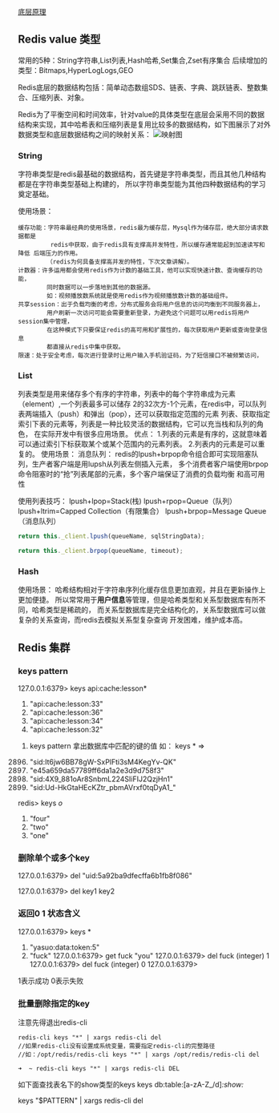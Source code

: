 [底层原理](https://juejin.im/post/5e520c0b6fb9a07ca5303bf5)

## Redis value 类型
常用的5种：String字符串,List列表,Hash哈希,Set集合,Zset有序集合
后续增加的类型：Bitmaps,HyperLogLogs,GEO

Redis底层的数据结构包括：简单动态数组SDS、链表、字典、跳跃链表、整数集合、压缩列表、对象。

Redis为了平衡空间和时间效率，针对value的具体类型在底层会采用不同的数据结构来实现，其中哈希表和压缩列表是复用比较多的数据结构，如下图展示了对外数据类型和底层数据结构之间的映射关系：
![映射图](https://user-gold-cdn.xitu.io/2020/2/23/1707082b627445d4?imageView2/0/w/1280/h/960/format/webp/ignore-error/1)

### String
字符串类型是redis最基础的数据结构，首先键是字符串类型，而且其他几种结构都是在字符串类型基础上构建的，
所以字符串类型能为其他四种数据结构的学习奠定基础。

使用场景：
```
缓存功能：字符串最经典的使用场景，redis最为缓存层，Mysql作为储存层，绝大部分请求数据都是
         redis中获取，由于redis具有支撑高并发特性，所以缓存通常能起到加速读写和降低 后端压力的作用。
        （redis为何具备支撑高并发的特性，下次文章讲解）。
计数器：许多运用都会使用redis作为计数的基础工具，他可以实现快速计数、查询缓存的功能，
        同时数据可以一步落地到其他的数据源。
        如：视频播放数系统就是使用redis作为视频播放数计数的基础组件。
共享session：出于负载均衡的考虑，分布式服务会将用户信息的访问均衡到不同服务器上，
        用户刷新一次访问可能会需要重新登录，为避免这个问题可以用redis将用户session集中管理，
        在这种模式下只要保证redis的高可用和扩展性的，每次获取用户更新或查询登录信息
        都直接从redis中集中获取。
限速：处于安全考虑，每次进行登录时让用户输入手机验证码，为了短信接口不被频繁访问，
```

### List

列表类型是用来储存多个有序的字符串，列表中的每个字符串成为元素（element）,一个列表最多可以储存
2的32次方-1个元素，在redis中，可以队列表两端插入（push）和弹出（pop），还可以获取指定范围的元素
列表、获取指定索引下表的元素等，列表是一种比较灵活的数据结构，它可以充当栈和队列的角色，
在实际开发中有很多应用场景。
优点：
    1.列表的元素是有序的，这就意味着可以通过索引下标获取某个或某个范围内的元素列表。
    2.列表内的元素是可以重复的。
使用场景：
消息队列： redis的lpush+brpop命令组合即可实现阻塞队列，生产者客户端是用lupsh从列表左侧插入元素，
         多个消费者客户端使用brpop命令阻塞时的“抢”列表尾部的元素，多个客户端保证了消费的负载均衡
         和高可用性
         
使用列表技巧： 
lpush+lpop=Stack(栈) 
lpush+rpop=Queue（队列） 
lpush+ltrim=Capped Collection（有限集合） 
lpush+brpop=Message Queue（消息队列）
```js
return this._client.lpush(queueName, sqlStringData);

return this._client.brpop(queueName, timeout);
```

### Hash
使用场景： 
哈希结构相对于字符串序列化缓存信息更加直观，并且在更新操作上更加便捷。
所以常常用于**用户信息**等管理，但是哈希类型和关系型数据库有所不同，哈希类型是稀疏的，
而关系型数据库是完全结构化的，关系型数据库可以做复杂的关系查询，而redis去模拟关系型复杂查询
开发困难，维护成本高。


## Redis 集群

### keys pattern
127.0.0.1:6379> keys api:cache:lesson*
1) "api:cache:lesson:33"
2) "api:cache:lesson:36"
3) "api:cache:lesson:34"
4) "api:cache:lesson:32"

1. keys pattern  拿出数据库中匹配的键的值
如： keys *
=>

2896) "sid:It6jw6BB78gW-SxPlFti3sM4KegYv-QK"
2897) "e45a659da57789ff6da1a2e3d9d758f3"
2898) "sid:4X9_881oAr8SnbmL224SIiFIJ2QzjHn1"
2899) "sid:Ud-HkGtaHEcKZtr_pbmAVrxf0tqDyA1_"

redis> keys *o*
1) "four"
2) "two"
3) "one"


### 删除单个或多个key
127.0.0.1:6379> del "uid:5a92ba9dfecffa6b1fb8f086"

127.0.0.1:6379> del key1 key2

### 返回0 1 状态含义
127.0.0.1:6379> keys *
1) "yasuo:data:token:5"
2) "fuck"
127.0.0.1:6379> get fuck
"you"
127.0.0.1:6379> del fuck
(integer) 1
127.0.0.1:6379> del fuck
(integer) 0
127.0.0.1:6379>

1表示成功 0表示失败


### 批量删除指定的key
注意先得退出redis-cli

```
redis-cli keys "*" | xargs redis-cli del  
//如果redis-cli没有设置成系统变量，需要指定redis-cli的完整路径  
//如：/opt/redis/redis-cli keys "*" | xargs /opt/redis/redis-cli del  

➜  ~ redis-cli keys "*" | xargs redis-cli DEL
```

如下面查找表名下的show类型的keys 
keys db:table:[a-zA-Z_/d]*:show:* 

keys "$PATTERN" | xargs redis-cli del  
